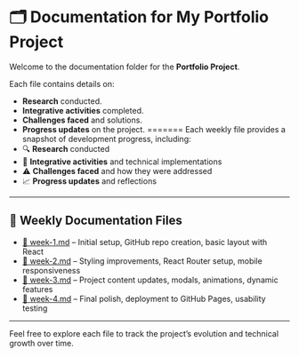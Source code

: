 # 🗂️ Documentation for My Portfolio Project

Welcome to the documentation folder for the **Portfolio Project**.

Each file contains details on:
- **Research** conducted.
- **Integrative activities** completed.
- **Challenges faced** and solutions.
- **Progress updates** on the project.
=======
Each weekly file provides a snapshot of development progress, including:
- 🔍 **Research** conducted
- 🔧 **Integrative activities** and technical implementations
- ⚠️ **Challenges faced** and how they were addressed
- 📈 **Progress updates** and reflections

---

## 📄 Weekly Documentation Files

- [📁 week-1.md](week-1.md) – Initial setup, GitHub repo creation, basic layout with React  
- [📁 week-2.md](week-2.md) – Styling improvements, React Router setup, mobile responsiveness  
- [📁 week-3.md](week-3.md) – Project content updates, modals, animations, dynamic features  
- [📁 week-4.md](week-4.md) – Final polish, deployment to GitHub Pages, usability testing  

---

Feel free to explore each file to track the project’s evolution and technical growth over time.

